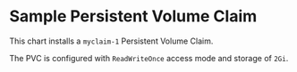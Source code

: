 # Sample Persistent Volume Claim

This chart installs a `myclaim-1` Persistent Volume Claim.

The PVC is configured with `ReadWriteOnce` access mode and storage of `2Gi`.